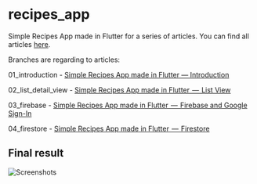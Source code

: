 # recipes_app

Simple Recipes App made in Flutter for a series of articles. You can find all articles [here](https://medium.com/@michael.krol).

Branches are regarding to articles:

01_introduction - [Simple Recipes App made in Flutter — Introduction](https://medium.com/@michael.krol/simple-recipes-app-made-in-flutter-introduction-c80964167a19)

02_list_detail_view - [Simple Recipes App made in Flutter  —  List View](https://medium.com/@michael.krol/simple-recipes-app-made-in-flutter-list-view-283ef85f91e7)

03_firebase - [Simple Recipes App made in Flutter  —  Firebase and Google Sign-In](https://medium.com/flutter-community/simple-recipes-app-made-in-flutter-firebase-and-google-sign-in-14d1535e9a59)

04_firestore - [Simple Recipes App made in Flutter  —  Firestore](https://medium.com/flutter-community/simple-recipes-app-made-in-flutter-firestore-f386722102da)

## Final result

![Screenshots](https://cdn-images-1.medium.com/max/800/1*QD-R8NARXpMC7lyXjrfnpg.png)
